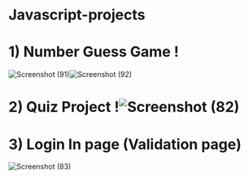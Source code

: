 # Javascript-projects

# 1) Number Guess  Game !
![Screenshot (91)](https://user-images.githubusercontent.com/88532722/224720557-db2454b8-3223-4d4c-9be4-42e378b2f761.png)![Screenshot (92)](https://user-images.githubusercontent.com/88532722/224720583-341cbe78-152e-4e81-9ffc-25a65a79dbdf.png)



# 2) Quiz Project !![Screenshot (82)](https://user-images.githubusercontent.com/88532722/224705462-38fa5bc3-c19a-4a56-a6bb-15465f38a6d8.png)
# 3) Login In page (Validation page)
![Screenshot (83)](https://user-images.githubusercontent.com/88532722/224712603-d68cd4a7-108e-4c09-bed9-4b9676c0833e.png)
